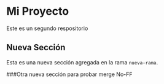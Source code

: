 # Mi Proyecto

Este es un segundo respositorio

## Nueva Sección

Esta es una nueva sección agregada en la rama `nueva-rama`.

###Otra nueva sección para probar merge No-FF
